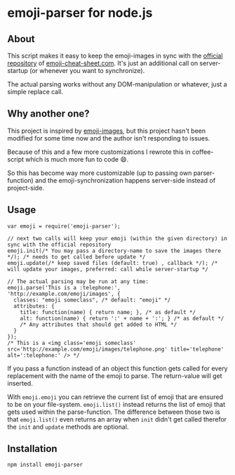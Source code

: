 # emoji-parser for node.js

## About

This script makes it easy to keep the emoji-images in sync with the [official repository](https://github.com/arvida/emoji-cheat-sheet.com) of [emoji-cheat-sheet.com](http://www.emoji-cheat-sheet.com/).
It's just an additional call on server-startup (or whenever you want to synchronize).

The actual parsing works without any DOM-manipulation or whatever, just a simple replace call.

## Why another one?

This project is inspired by [emoji-images](https://github.com/HenrikJoreteg/emoji-images), but this project hasn't been modified for some time now and the author isn't responding to issues.

Because of this and a few more customizations I rewrote this in coffee-script which is much more fun to code :smile:.

So this has become way more customizable (up to passing own parser-function) and the emoji-synchronization happens server-side instead of project-side.

## Usage

    var emoji = require('emoji-parser');
    
    // next two calls will keep your emoji (within the given directory) in sync with the official repository
    emoji.init(/* You may pass a directory-name to save the images there */); /* needs to get called before update */
    emoji.update(/* keep saved files (default: true) , callback */); /* will update your images, preferred: call while server-startup */
    
    // The actual parsing may be run at any time:
    emoji.parse('This is a :telephone:', 'http://example.com/emoji/images', {
      classes: "emoji someclass", /* default: "emoji" */
      attributes: {
        title: function(name) { return name; }, /* as default */
        alt: function(name) { return ':' + name + ':'; } /* as default */
        /* Any attributes that should get added to HTML */
      }
    });
    /* This is a <img class='emoji someclass' src='http://example.com/emoji/images/telephone.png' title='telephone' alt=':telephone:' /> */

If you pass a function instead of an object this function gets called for every replacement with the name of the emoji
to parse. The return-value will get inserted.

With `emoji.emoji` you can retrieve the current list of emoji that are ensured to be on your file-system.
`emoji.list()` instead returns the list of emoji that gets used within the parse-function.
The difference between those two is that `emoji.list()` even returns an array when `init` didn't get called therefor the
`init` and `update` methods are optional.

## Installation

`npm install emoji-parser`
